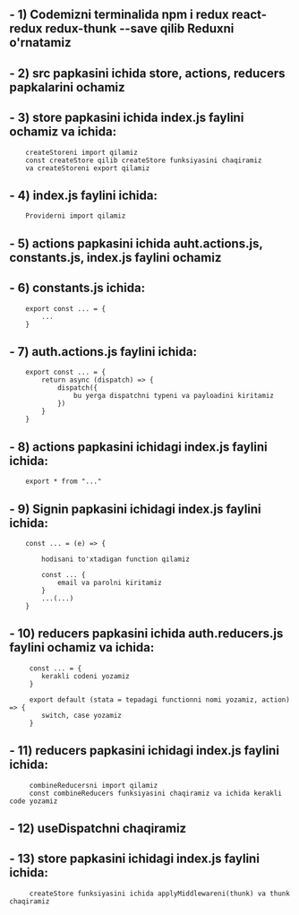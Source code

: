 ## - 1) Codemizni terminalida npm i redux react-redux redux-thunk --save qilib Reduxni o'rnatamiz
## - 2) src papkasini ichida store, actions, reducers papkalarini ochamiz
## - 3) store papkasini ichida index.js faylini ochamiz va ichida:
        createStoreni import qilamiz
        const createStore qilib createStore funksiyasini chaqiramiz
        va createStoreni export qilamiz
## - 4) index.js faylini ichida: 
        Providerni import qilamiz
## - 5) actions papkasini ichida auht.actions.js, constants.js, index.js faylini ochamiz
## - 6) constants.js ichida:
        export const ... = {
            ...
        }
## - 7) auth.actions.js faylini ichida:
        export const ... = {
            return async (dispatch) => {
                dispatch({
                    bu yerga dispatchni typeni va payloadini kiritamiz
                })
            }
        }
## - 8) actions papkasini ichidagi index.js faylini ichida:
        export * from "..."
## - 9) Signin papkasini ichidagi index.js faylini ichida:
        const ... = (e) => {

            hodisani to'xtadigan function qilamiz

            const ... {
                email va parolni kiritamiz
            }
            ...(...)
        }
## - 10) reducers papkasini ichida auth.reducers.js faylini ochamiz va ichida:
         const ... = {
            kerakli codeni yozamiz 
         }

         export default (stata = tepadagi functionni nomi yozamiz, action) => {
            switch, case yozamiz
         }
## - 11) reducers papkasini ichidagi index.js faylini ichida:
         combineReducersni import qilamiz
         const combineReducers funksiyasini chaqiramiz va ichida kerakli code yozamiz
## - 12) useDispatchni chaqiramiz
## - 13) store papkasini ichidagi index.js faylini ichida:
         createStore funksiyasini ichida applyMiddlewareni(thunk) va thunk chaqiramiz
